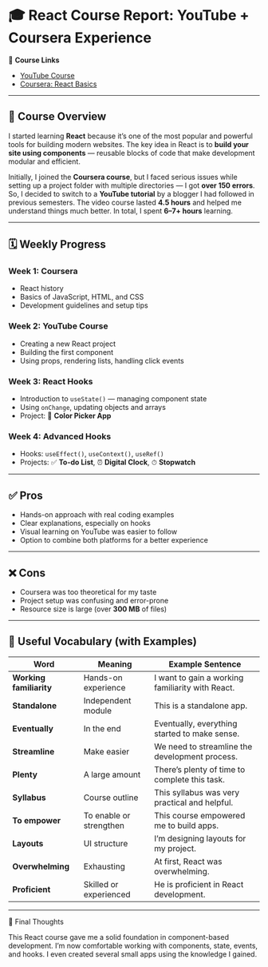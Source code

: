 # 🎓 React Course Report: YouTube + Coursera Experience

📌 **Course Links**  
- [YouTube Course](https://youtu.be/CgkZ7MvWUAA?si=GBhtlLILAlvXc-Hk)  
- [Coursera: React Basics](https://www.coursera.org/learn/react-basics/)

---

## 🔎 Course Overview

I started learning **React** because it’s one of the most popular and powerful tools for building modern websites. The key idea in React is to **build your site using components** — reusable blocks of code that make development modular and efficient.

Initially, I joined the **Coursera course**, but I faced serious issues while setting up a project folder with multiple directories — I got **over 150 errors**. So, I decided to switch to a **YouTube tutorial** by a blogger I had followed in previous semesters. The video course lasted **4.5 hours** and helped me understand things much better. In total, I spent **6–7+ hours** learning.

---

## 🗓️ Weekly Progress

### Week 1: Coursera
- React history
- Basics of JavaScript, HTML, and CSS
- Development guidelines and setup tips

### Week 2: YouTube Course
- Creating a new React project
- Building the first component
- Using props, rendering lists, handling click events

### Week 3: React Hooks
- Introduction to `useState()` — managing component state
- Using `onChange`, updating objects and arrays
- Project: 🎨 **Color Picker App**

### Week 4: Advanced Hooks
- Hooks: `useEffect()`, `useContext()`, `useRef()`
- Projects: ✅ **To-do List**, ⏰ **Digital Clock**, ⏱ **Stopwatch**

---

## ✅ Pros

- Hands-on approach with real coding examples
- Clear explanations, especially on hooks
- Visual learning on YouTube was easier to follow
- Option to combine both platforms for a better experience

---

## ❌ Cons

- Coursera was too theoretical for my taste
- Project setup was confusing and error-prone
- Resource size is large (over **300 MB** of files)

---

## 🧠 Useful Vocabulary (with Examples)

| Word             | Meaning                   | Example Sentence                                 |
|------------------|---------------------------|--------------------------------------------------|
| **Working familiarity** | Hands-on experience   | I want to gain a working familiarity with React. |
| **Standalone**         | Independent module     | This is a standalone app.                        |
| **Eventually**         | In the end              | Eventually, everything started to make sense.    |
| **Streamline**         | Make easier             | We need to streamline the development process.   |
| **Plenty**             | A large amount          | There’s plenty of time to complete this task.    |
| **Syllabus**           | Course outline          | This syllabus was very practical and helpful.    |
| **To empower**         | To enable or strengthen | This course empowered me to build apps.          |
| **Layouts**            | UI structure            | I’m designing layouts for my project.            |
| **Overwhelming**       | Exhausting              | At first, React was overwhelming.                |
| **Proficient**         | Skilled or experienced  | He is proficient in React development.           |

---

🧾 Final Thoughts

This React course gave me a solid foundation in component-based development. I’m now comfortable working with components, state, events, and hooks. I even created several small apps using the knowledge I gained.

